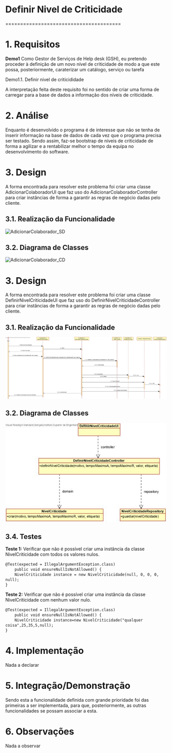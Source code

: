 # Definir Nivel de Criticidade
=======================================


# 1. Requisitos

**Demo1**
Como Gestor de Serviços de Help desk (GSH), eu pretendo proceder à definição de um novo nível de criticidade de modo a que este possa, posteriormente, caraterizar um catálogo, serviço ou tarefa

Demo1.1. Definir nivel de criticididade

A interpretação feita deste requisito foi no sentido de criar uma forma de carregar para a base de dados a informação dos níveis de criticidade. 

# 2. Análise

Enquanto é desenvolvido o programa é de interesse que não se tenha de inserir informação na base de dados de cada vez que o programa precisa ser testado. Sendo assim, faz-se bootstrap de níveis de criticidade de forma a agilizar e a rentabilizar melhor o tempo da equipa no desenvolvimento do software.

# 3. Design

A forma encontrada para resolver este problema foi criar uma classe AdicionarColaboradorUI que faz uso do AdicionarColaboradorController para criar instâncias de forma a garantir as regras de negócio dadas pelo cliente.

## 3.1. Realização da Funcionalidade

![AdicionarColaborador_SD](AdicionarColaborador_SD.jpg)

## 3.2. Diagrama de Classes

![AdicionarColaborador_CD](AdicionarColaborador_CD.jpg)

# 3. Design

A forma encontrada para resolver este problema foi criar uma classe DefinirNivelCriticidadeUI que faz uso do DefinirNivelCriticidadeController para criar instâncias de forma a garantir as regras de negócio dadas pelo cliente.

## 3.1. Realização da Funcionalidade

![DefinirNivelCriticidade_SD](DefinirNivelCriticidade_SD.jpg)

## 3.2. Diagrama de Classes

![DefinirNivelCriticidade_CD](DefinirNivelCriticidade_CD.jpg)

## 3.4. Testes 

**Teste 1:** Verificar que não é possível criar uma instância da classe NivelCriticidade com todos os valores nulos.

	@Test(expected = IllegalArgumentException.class)
		public void ensureNullIsNotAllowed() {
		NivelCriticidade instance = new NivelCriticidade(null, 0, 0, 0, null);
	}

**Teste 2:** Verificar que não é possível criar uma instância da classe NivelCriticidade com nenhum valor nulo.

	@Test(expected = IllegalArgumentException.class)
		public void ensureNullIsNotAllowed() {
		NivelCriticidade instance=new NivelCriticidade("qualquer coisa",25,35,5,null);
	}

# 4. Implementação

Nada a declarar

# 5. Integração/Demonstração

Sendo esta a funcionalidade definida com grande prioridade foi das primeiras a ser implementada, para que, posteriormente, as outras funcionalidades se possam associar a esta.

# 6. Observações

Nada a observar


